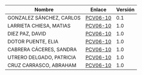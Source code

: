| Nombre | Enlace | Versión |
|--------|--------|---------|
|GONZALEZ SÁNCHEZ, CARLOS | [PCV06-10](https://github.com/carlosgs-iesgoya/UML) | 0.1 |
|LARRIETA CHIESA, MATIAS | [PCV06-10](https://github.com/MatChiesa/UML-PCV06-10) | 1.0 |
|DIEZ PAZ, DAVID | [PCV06-10](https://github.com/david10paz/PCV06-10---David-Diez-Paz) | 1.0 |
|DOTOR PUENTE, ELIA | [PCV06-10](https://github.com/eliadotor/PCV06-10) | 1.0 |
|CABRERA CÁCERES, SANDRA | [PCV06-10](https://github.com/Sandra90-16/UML_Sandra) |1.0|
|UTRERO DELGADO, PATRICIA | [PCV06-10](https://github.com/paatrii/PCV06-10)|1.0|
|CRUZ CARRASCO, ABRAHAM | [PCV06-10](https://github.com/Abraham99cc/Plantuml)|1.0|
